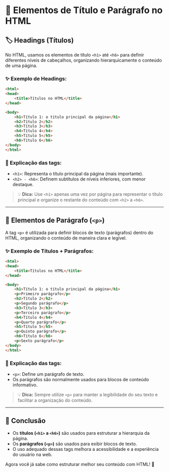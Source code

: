 # 📌 Elementos de Título e Parágrafo no HTML

## 🏷️ Headings (Títulos)
No HTML, usamos os elementos de título `<h1>` até `<h6>` para definir diferentes níveis de cabeçalhos, organizando hierarquicamente o conteúdo de uma página.

### ✨ Exemplo de Headings:
```html
<html>
<head>
	<title>Títulos no HTML</title>
</head>

<body>
	<h1>Título 1: o título principal da página</h1>
	<h2>Título 2</h2>
	<h3>Título 3</h3>
	<h4>Título 4</h4>
	<h5>Título 5</h5>
	<h6>Título 6</h6>
</body>
</html>
```
### 📝 Explicação das tags:
- `<h1>`: Representa o título principal da página (mais importante).
- `<h2> - <h6>`: Definem subtítulos de níveis inferiores, com menor destaque.

> 💡 **Dica:** Use `<h1>` apenas uma vez por página para representar o título principal e organize o restante do conteúdo com `<h2>` a `<h6>`.

---

## 📜 Elementos de Parágrafo (`<p>`)
A tag `<p>` é utilizada para definir blocos de texto (parágrafos) dentro do HTML, organizando o conteúdo de maneira clara e legível.

### ✨ Exemplo de Títulos + Parágrafos:
```html
<html>
<head>
	<title>Títulos no HTML</title>
</head>

<body>
	<h1>Título 1: o título principal da página</h1>
	<p>Primeiro parágrafo</p>
	<h2>Título 2</h2>
	<p>Segundo parágrafo</p>
	<h3>Título 3</h3>
	<p>Terceiro parágrafo</p>
	<h4>Título 4</h4>
	<p>Quarto parágrafo</p>
	<h5>Título 5</h5>
	<p>Quinto parágrafo</p>
	<h6>Título 6</h6>
	<p>Sexto parágrafo</p>
</body>
</html>
```

### 📝 Explicação das tags:
- `<p>`: Define um parágrafo de texto.
- Os parágrafos são normalmente usados para blocos de conteúdo informativo.

> 💡 **Dica:** Sempre utilize `<p>` para manter a legibilidade do seu texto e facilitar a organização do conteúdo.

---

## 🎯 Conclusão
- Os **títulos (`<h1>` a `<h6>`)** são usados para estruturar a hierarquia da página.
- Os **parágrafos (`<p>`)** são usados para exibir blocos de texto.
- O uso adequado dessas tags melhora a acessibilidade e a experiência do usuário na web.

Agora você já sabe como estruturar melhor seu conteúdo com HTML! 🚀
```

